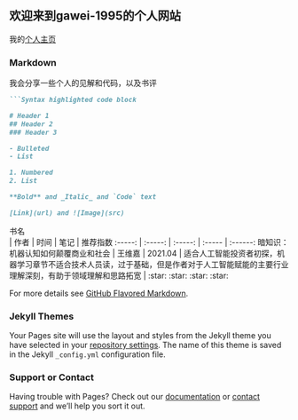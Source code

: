 ## 欢迎来到gawei-1995的个人网站

我的[个人主页](https://gawei1995.github.io/gawei-1995.github.io/)
### Markdown

我会分享一些个人的见解和代码，以及书评


```markdown
```Syntax highlighted code block

# Header 1
## Header 2
### Header 3

- Bulleted
- List

1. Numbered
2. List

**Bold** and _Italic_ and `Code` text

[Link](url) and ![Image](src)
```
<style>
table th:first-of-type {
    width: 4cm;
}
table th:nth-of-type(2) {
    width: 2cm;
}
table th:nth-of-type(3) {
    width: 3cm;
}
table th:nth-of-type(4) {
    width: 150pt;
}
table th:nth-of-type(5) {
    width: 10em;
}
</style>

<div style="width:290px">书名</div> | 作者 | 时间 | 笔记 | 推荐指数
:-----: | :-----: | :-----: | :----- | :------: 
暗知识：机器认知如何颠覆商业和社会 | 王维嘉 | 2021.04 | 适合人工智能投资者初探，机器学习章节不适合技术人员读，过于基础，但是作者对于人工智能赋能的主要行业理解深刻，有助于领域理解和思路拓宽 | :star: :star: :star: :star:


For more details see [GitHub Flavored Markdown](https://guides.github.com/features/mastering-markdown/).

### Jekyll Themes

Your Pages site will use the layout and styles from the Jekyll theme you have selected in your [repository settings](https://github.com/gawei1995/gawei-1995.github.io/settings/pages). The name of this theme is saved in the Jekyll `_config.yml` configuration file.

### Support or Contact

Having trouble with Pages? Check out our [documentation](https://docs.github.com/categories/github-pages-basics/) or [contact support](https://support.github.com/contact) and we’ll help you sort it out.
